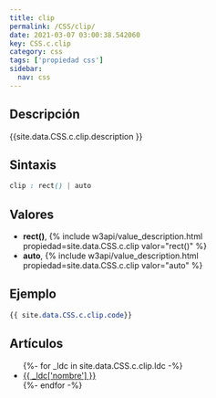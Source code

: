 ```yaml
---
title: clip
permalink: /CSS/clip/
date: 2021-03-07 03:00:38.542060
key: CSS.c.clip
category: css
tags: ['propiedad css']
sidebar: 
  nav: css
---
```


## Descripción
{{site.data.CSS.c.clip.description }}

## Sintaxis
~~~css
clip : rect() | auto
~~~

## Valores
* **rect()**,  {% include w3api/value_description.html propiedad=site.data.CSS.c.clip valor="rect()" %}
* **auto**,  {% include w3api/value_description.html propiedad=site.data.CSS.c.clip valor="auto" %}

## Ejemplo
~~~css
{{ site.data.CSS.c.clip.code}}
~~~

## Artículos
<ul>
{%- for _ldc in site.data.CSS.c.clip.ldc -%}
   <li>
       <a href="{{_ldc['url'] }}">{{ _ldc['nombre'] }}</a>
   </li>
{%- endfor -%}
</ul>
